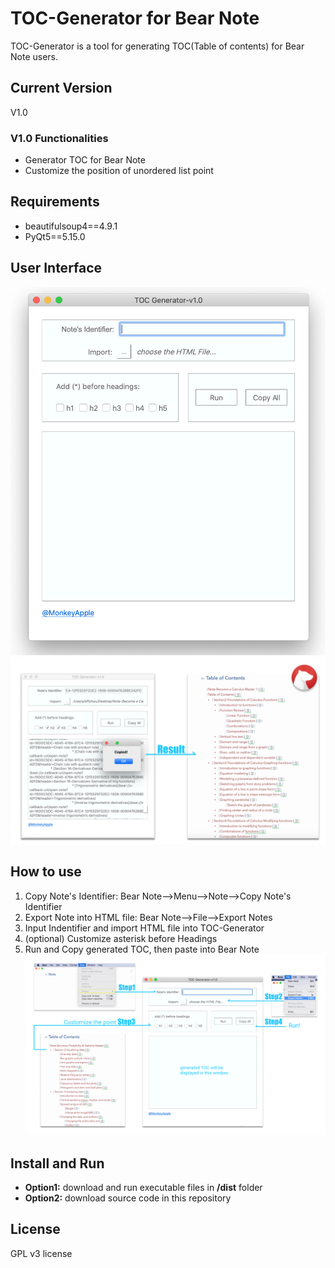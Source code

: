 # TOC-Generator for Bear Note
TOC-Generator is a tool for generating TOC(Table of contents) for Bear Note users.

## Current Version
V1.0

### V1.0 Functionalities
* Generator TOC for Bear Note
* Customize the position of unordered list point
  
## Requirements
* beautifulsoup4==4.9.1
* PyQt5==5.15.0

## User Interface
![Screenshot](/images/Image02.png)
![Screenshot](/images/Image03.png)

## How to use
1. Copy Note's Identifier: Bear Note-->Menu-->Note-->Copy Note's Identifier
2. Export Note into HTML file: Bear Note-->File-->Export Notes
3. Input Indentifier and import HTML file into TOC-Generator
4. (optional) Customize asterisk before Headings
5. Run and Copy generated TOC, then paste into Bear Note
![Screenshot](/images/Image04.png)

## Install and Run
* **Option1:** download and run executable files in **/dist** folder
* **Option2:** download source code in this repository 


## License
GPL v3 license
